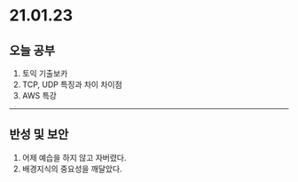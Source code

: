 # 21.01.23

## 오늘 공부
1. 토익 기출보카 
2. TCP, UDP 특징과 차이 차이점 
3. AWS 특강
----------------------
## 반성 및 보안
1. 어제 예습을 하지 않고 자버렸다. 
2. 배경지식의 중요성을 깨달았다.